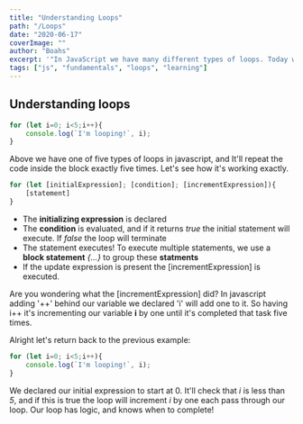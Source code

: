 ```yaml
---
title: "Understanding Loops"
path: "/Loops"
date: "2020-06-17"
coverImage: ""
author: "Boahs"
excerpt: '"In JavaScript we have many different types of loops. Today we will look at the for...of statement"'
tags: ["js", "fundamentals", "loops", "learning"]
---
```

## Understanding loops 

```javascript
for (let i=0; i<5;i++){
    console.log(`I'm looping!`, i);
}
```

Above we have one of five types of loops in javascript, and It'll repeat the code inside the block exactly five times. Let's see how it's working exactly.

```javascript
for (let [initialExpression]; [condition]; [incrementExpression]){
    [statement]
}
``` 

- The <b>initializing expression</b> is declared 
- The <b>condition</b> is evaluated, and if it returns <i>true</i> the initial statement will execute. If <i>false</i> the loop will terminate
-  The statement executes! To execute multiple statements, we use a <b>block statement</b> <i>{...}</i> to group these <b>statments</b>
- If the update expression is present the [incrementExpression] is executed. 

Are you wondering what the [incrementExpression] did? In javascript adding '++' behind our variable we declared 'i' will add one to it. So having i++ it's incrementing our variable <b>i</b> by one until it's completed that task five times. 

Alright let's return back to the previous example: 

```javascript
for (let i=0; i<5;i++){
    console.log(`I'm looping!`, i);
}
```
We declared our initial expression to start at 0. It'll check that <i>i</i> is less than <i>5</i>, and if this is true the loop will increment <i>i</i> by one each pass through our loop. Our loop has logic, and knows when to complete! 